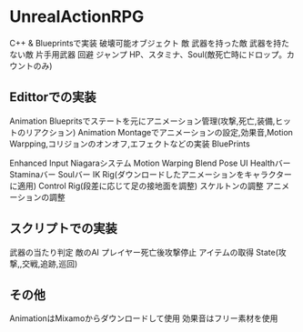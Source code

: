 # UnrealActionRPG

C++ & Blueprintsで実装
破壊可能オブジェクト
敵
武器を持った敵
武器を持たない敵
片手用武器
回避
ジャンプ
HP、スタミナ、Soul(敵死亡時にドロップ。カウントのみ)

## Edittorでの実装
Animation Bluepritsでステートを元にアニメーション管理(攻撃,死亡,装備,ヒットのリアクション)
Animation Montageでアニメーションの設定,効果音,Motion Warpping,コリジョンのオンオフ,エフェクトなどの実装
BluePrints

Enhanced Input
Niagaraシステム
Motion Warping
Blend Pose
UI
Healthバー
Staminaバー
Soulバー
IK Rig(ダウンロードしたアニメーションをキャラクターに適用)
Control Rig(段差に応じて足の接地面を調整)
スケルトンの調整
アニメーションの調整
## スクリプトでの実装
武器の当たり判定
敵のAI
プレイヤー死亡後攻撃停止
アイテムの取得
State(攻撃,,交戦,追跡,巡回)

## その他
AnimationはMixamoからダウンロードして使用
効果音はフリー素材を使用
